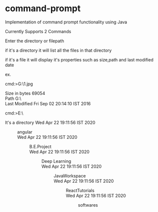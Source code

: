 # command-prompt
Implementation of command prompt functionality using Java

Currently Supports 2 Commands

Enter the directory or filepath

if it's a directory it will list all the files in that directory

if it's a file it will display it's properties such as size,path and last modified date


ex.

cmd:>G:\1.jpg

Size in bytes       69054     
Path                G:\                 
Last Modified       Fri Sep 02 20:14:10 IST 2016 



cmd:>E:\

It's a directory
Wed Apr 22 19:11:56 IST 2020<DIR>angular             
Wed Apr 22 19:11:56 IST 2020<DIR>B.E.Project         
Wed Apr 22 19:11:56 IST 2020<DIR>Deep Learning       
Wed Apr 22 19:11:56 IST 2020<DIR>JavaWorkspace       
Wed Apr 22 19:11:56 IST 2020<DIR>ReactTutorials      
Wed Apr 22 19:11:56 IST 2020<DIR>softwares           

